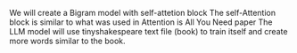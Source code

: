 We will create a Bigram model with self-attetion block
The self-Attention block is similar to what was used in Attention is All You Need paper
The LLM model will use tinyshakespeare text file (book) to train itself and create more words similar to the book.
